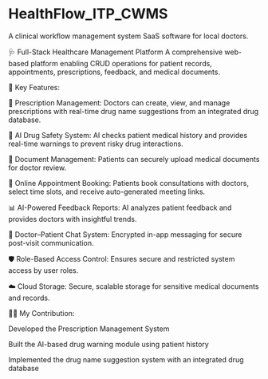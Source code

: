 # HealthFlow_ITP_CWMS
A clinical workflow management system SaaS software for local doctors.


🩺 Full-Stack Healthcare Management Platform
A comprehensive web-based platform enabling CRUD operations for patient records, appointments, prescriptions, feedback, and medical documents.

🔑 Key Features:

💊 Prescription Management: Doctors can create, view, and manage prescriptions with real-time drug name suggestions from an integrated drug database.

🤖 AI Drug Safety System: AI checks patient medical history and provides real-time warnings to prevent risky drug interactions.

📁 Document Management: Patients can securely upload medical documents for doctor review.

📅 Online Appointment Booking: Patients book consultations with doctors, select time slots, and receive auto-generated meeting links.

📊 AI-Powered Feedback Reports: AI analyzes patient feedback and provides doctors with insightful trends.

💬 Doctor–Patient Chat System: Encrypted in-app messaging for secure post-visit communication.

🛡️ Role-Based Access Control: Ensures secure and restricted system access by user roles.

☁️ Cloud Storage: Secure, scalable storage for sensitive medical documents and records.

👨‍💻 My Contribution:

Developed the Prescription Management System

Built the AI-based drug warning module using patient history

Implemented the drug name suggestion system with an integrated drug database
